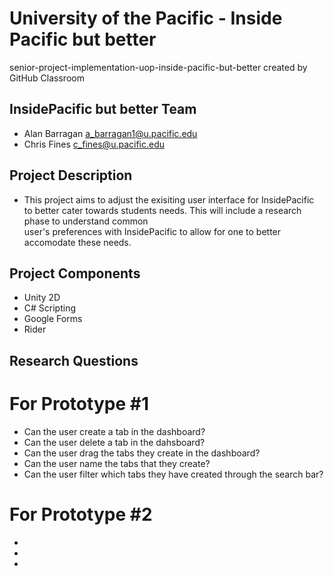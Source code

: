# University of the Pacific - Inside Pacific but better
senior-project-implementation-uop-inside-pacific-but-better created by GitHub Classroom

InsidePacific but better Team
-----------------------------
- Alan Barragan a_barragan1@u.pacific.edu
- Chris Fines c_fines@u.pacific.edu

Project Description
-------------------
  - This project aims to adjust the exisiting user interface for InsidePacific to better cater towards students needs. This will include a research phase to understand common    
    user's preferences with InsidePacific to allow for one to better accomodate these needs.

Project Components
------------------
  - Unity 2D
  - C# Scripting
  - Google Forms
  - Rider

Research Questions
------------------
# For Prototype #1
- Can the user create a tab in the dashboard?
- Can the user delete a tab in the dahsboard?
- Can the user drag the tabs they create in the dashboard?
- Can the user name the tabs that they create?
- Can the user filter which tabs they have created through the search bar?

# For Prototype #2
-
-
-
